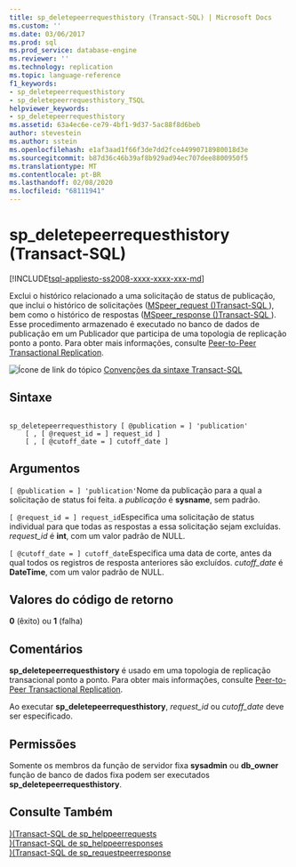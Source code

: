 ```yaml
---
title: sp_deletepeerrequesthistory (Transact-SQL) | Microsoft Docs
ms.custom: ''
ms.date: 03/06/2017
ms.prod: sql
ms.prod_service: database-engine
ms.reviewer: ''
ms.technology: replication
ms.topic: language-reference
f1_keywords:
- sp_deletepeerrequesthistory
- sp_deletepeerrequesthistory_TSQL
helpviewer_keywords:
- sp_deletepeerrequesthistory
ms.assetid: 63a4ec6e-ce79-4bf1-9d37-5ac88f8d6beb
author: stevestein
ms.author: sstein
ms.openlocfilehash: e1af3aad1f66f3de7dd2fce44990718980018d3e
ms.sourcegitcommit: b87d36c46b39af8b929ad94ec707dee8800950f5
ms.translationtype: MT
ms.contentlocale: pt-BR
ms.lasthandoff: 02/08/2020
ms.locfileid: "68111941"
---
```

# <a name="sp_deletepeerrequesthistory-transact-sql"></a>sp_deletepeerrequesthistory (Transact-SQL)
[!INCLUDE[tsql-appliesto-ss2008-xxxx-xxxx-xxx-md](../../includes/tsql-appliesto-ss2008-xxxx-xxxx-xxx-md.md)]

  Exclui o histórico relacionado a uma solicitação de status de publicação, que inclui o histórico de solicitações ([MSpeer_request &#40;&#41;Transact-SQL ](../../relational-databases/system-tables/mspeer-request-transact-sql.md)), bem como o histórico de respostas ([MSpeer_response &#40;&#41;Transact-SQL ](../../relational-databases/system-tables/mspeer-response-transact-sql.md)). Esse procedimento armazenado é executado no banco de dados de publicação em um Publicador que participa de uma topologia de replicação ponto a ponto. Para obter mais informações, consulte [Peer-to-Peer Transactional Replication](../../relational-databases/replication/transactional/peer-to-peer-transactional-replication.md).  
  
 ![Ícone de link do tópico](../../database-engine/configure-windows/media/topic-link.gif "Ícone de link do tópico") [Convenções da sintaxe Transact-SQL](../../t-sql/language-elements/transact-sql-syntax-conventions-transact-sql.md)  
  
## <a name="syntax"></a>Sintaxe  
  
```  
  
sp_deletepeerrequesthistory [ @publication = ] 'publication'  
    [ , [ @request_id = ] request_id ]  
    [ , [ @cutoff_date = ] cutoff_date ]  
```  
  
## <a name="arguments"></a>Argumentos  
`[ @publication = ] 'publication'`Nome da publicação para a qual a solicitação de status foi feita. a *publicação* é **sysname**, sem padrão.  
  
`[ @request_id = ] request_id`Especifica uma solicitação de status individual para que todas as respostas a essa solicitação sejam excluídas. *request_id* é **int**, com um valor padrão de NULL.  
  
`[ @cutoff_date = ] cutoff_date`Especifica uma data de corte, antes da qual todos os registros de resposta anteriores são excluídos. *cutoff_date* é **DateTime**, com um valor padrão de NULL.  
  
## <a name="return-code-values"></a>Valores do código de retorno  
 **0** (êxito) ou **1** (falha)  
  
## <a name="remarks"></a>Comentários  
 **sp_deletepeerrequesthistory** é usado em uma topologia de replicação transacional ponto a ponto. Para obter mais informações, consulte [Peer-to-Peer Transactional Replication](../../relational-databases/replication/transactional/peer-to-peer-transactional-replication.md).  
  
 Ao executar **sp_deletepeerrequesthistory**, *request_id* ou *cutoff_date* deve ser especificado.  
  
## <a name="permissions"></a>Permissões  
 Somente os membros da função de servidor fixa **sysadmin** ou **db_owner** função de banco de dados fixa podem ser executados **sp_deletepeerrequesthistory**.  
  
## <a name="see-also"></a>Consulte Também  
 [&#41;&#40;Transact-SQL de sp_helppeerrequests](../../relational-databases/system-stored-procedures/sp-helppeerrequests-transact-sql.md)   
 [&#41;&#40;Transact-SQL de sp_helppeerresponses](../../relational-databases/system-stored-procedures/sp-helppeerresponses-transact-sql.md)   
 [&#41;&#40;Transact-SQL de sp_requestpeerresponse](../../relational-databases/system-stored-procedures/sp-requestpeerresponse-transact-sql.md)  
  
  
